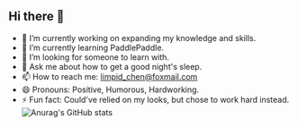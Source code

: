 ## Hi there 👋

- 🔭 I’m currently working on expanding my knowledge and skills.
- 🌱 I’m currently learning PaddlePaddle.
- 🤔 I’m looking for someone to learn with.
- 💬 Ask me about how to get a good night's sleep.
- 📫 How to reach me: limpid_chen@foxmail.com
- 😄 Pronouns: Positive, Humorous, Hardworking.
- ⚡ Fun fact: Could've relied on my looks, but chose to work hard instead.
![Anurag's GitHub stats](https://github-readme-stats.vercel.app/api?username=straigrand&show_icons=true&theme=gruvbox)


<!--
**straigrand/straigrand** is a ✨ _special_ ✨ repository because its `README.md` (this file) appears on your GitHub profile.

Here are some ideas to get you started:

- 🔭 I’m currently working on ...
- 🌱 I’m currently learning ...
- 👯 I’m looking to collaborate on ...
- 🤔 I’m looking for help with ...
- 💬 Ask me about ...
- 📫 How to reach me: ...
- 😄 Pronouns: ...
- ⚡ Fun fact: ...
-->
